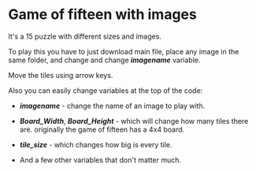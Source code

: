 # Game of fifteen with images

It's a 15 puzzle with different sizes and images.

To play this you have to just download main file, place any image in the same folder,
and change and change _**imagename**_ variable.

Move the tiles using arrow keys.

Also you can easily change variables at the top of the code:

- **_imagename_** - change the name of an image to play with.


- **_Board_Width_**, **_Board_Height_** - which will change how many tiles there are.
  originally the game of fifteen has a 4x4 board.


- **_tile_size_** - which changes how big is every tile.


- And a few other variables that don't matter much.
